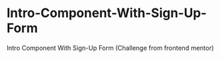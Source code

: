 # Intro-Component-With-Sign-Up-Form
Intro Component With Sign-Up Form (Challenge from frontend mentor)
